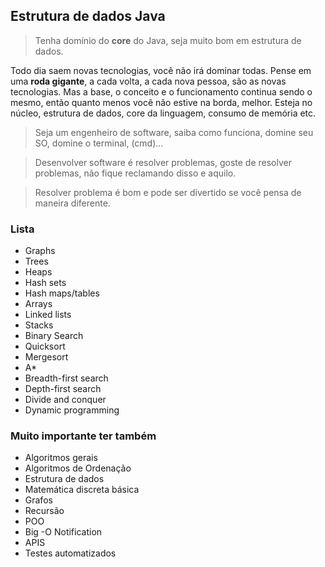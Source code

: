 ## Estrutura de dados Java

> Tenha domínio do **core** do Java, seja muito bom em estrutura de dados.

Todo dia saem novas tecnologias, você não irá dominar todas. Pense em uma **roda gigante**, a cada volta, a cada nova pessoa, são as novas tecnologias.
Mas a base, o conceito e o funcionamento continua sendo o mesmo, então quanto menos você não estive na borda, melhor. Esteja no núcleo, estrutura de dados, core
da linguagem, consumo de memória etc. 

> Seja um engenheiro de software, saiba como funciona, domine seu SO, domine o terminal, (cmd)...

> Desenvolver software é resolver problemas, goste de resolver problemas, não fique reclamando disso e aquilo. 

> Resolver problema é bom e pode ser divertido se você pensa de maneira diferente.

### Lista

* Graphs
* Trees
* Heaps
* Hash sets
* Hash maps/tables
* Arrays
* Linked lists
* Stacks
* Binary Search
* Quicksort
* Mergesort
* A*
* Breadth-first search
* Depth-first search 
* Divide and conquer
* Dynamic programming

### Muito importante ter também

* Algoritmos gerais
* Algoritmos de Ordenação
* Estrutura de dados
* Matemática discreta básica
* Grafos
* Recursão
* POO
* Big -O Notification
* APIS
* Testes automatizados
